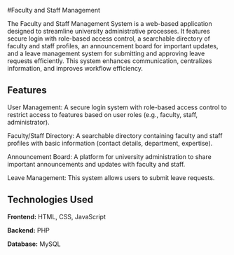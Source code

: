 #Faculty and Staff Management

The Faculty and Staff Management System is a web-based application designed to streamline university administrative processes. It features secure login with role-based access control, a searchable directory of faculty and staff profiles, an announcement board for important updates, and a leave management system for submitting and approving leave requests efficiently. This system enhances communication, centralizes information, and improves workflow efficiency.



## Features

User Management: A secure login system with role-based access control  to restrict access to features based on user roles (e.g., faculty, staff, administrator).

Faculty/Staff Directory: A searchable directory containing faculty and staff profiles with basic information (contact details, department, expertise).

Announcement Board: A platform for university administration to share important announcements and updates with faculty and staff.

Leave Management: This system allows users to submit leave requests.


## Technologies Used

**Frontend:** HTML, CSS, JavaScript

**Backend:** PHP

**Database:** MySQL
